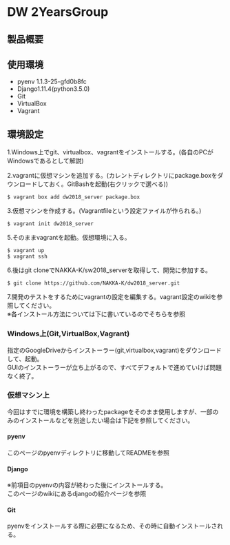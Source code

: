 ﻿# DW 2YearsGroup

## 製品概要



## 使用環境
* pyenv 1.1.3-25-gfd0b8fc
* Django1.11.4(python3.5.0)
* Git
* VirtualBox
* Vagrant

## 環境設定
1.Windows上でgit、virtualbox、vagrantをインストールする。(各自のPCがWindowsであるとして解説)  

2.vagrantに仮想マシンを追加する。(カレントディレクトリにpackage.boxをダウンロードしておく。GitBashを起動(右クリックで選べる))  

    $ vagrant box add dw2018_server package.box

3.仮想マシンを作成する。(Vagrantfileという設定ファイルが作られる。)  

    $ vagrant init dw2018_server

5.そのままvagrantを起動。仮想環境に入る。  

    $ vagrant up
    $ vagrant ssh

6.後はgit cloneでNAKKA-K/sw2018_serverを取得して、開発に参加する。  

    $ git clone https://github.com/NAKKA-K/dw2018_server.git

7.開発のテストをするためにvagrantの設定を編集する。vagrant設定のwikiを参照してください。  
※各インストール方法については下に書いているのでそちらを参照  


### Windows上(Git,VirtualBox,Vagrant)
指定のGoogleDriveからインストーラー(git,virtualbox,vagrant)をダウンロードして、起動。  
GUIのインストーラーが立ち上がるので、すべてデフォルトで進めていけば問題なく終了。  

### 仮想マシン上
今回はすでに環境を構築し終わったpackageをそのまま使用しますが、一部のみのインストールなどを別途したい場合は下記を参照してください。  

#### pyenv  
このページのpyenvディレクトリに移動してREADMEを参照  

#### Django
※前項目のpyenvの内容が終わった後にインストールする。  
このページのwikiにあるdjangoの紹介ページを参照  

#### Git
pyenvをインストールする際に必要になるため、その時に自動インストールされる。  

